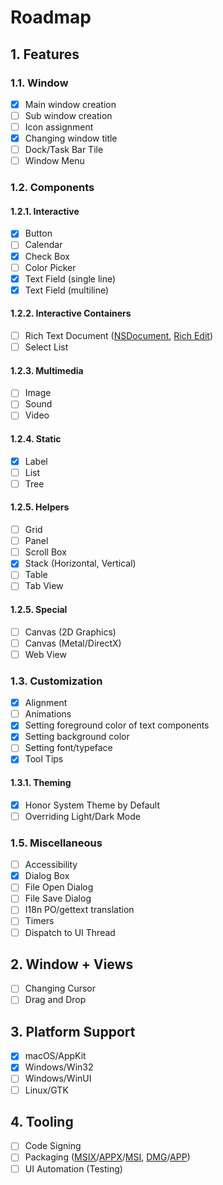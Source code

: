 # Roadmap
## 1. Features
### 1.1. Window
- [x] Main window creation
- [ ] Sub window creation
- [ ] Icon assignment
- [x] Changing window title
- [ ] Dock/Task Bar Tile
- [ ] Window Menu

### 1.2. Components
#### 1.2.1. Interactive
- [x] Button
- [ ] Calendar
- [x] Check Box
- [ ] Color Picker
- [x] Text Field (single line)
- [x] Text Field (multiline)

#### 1.2.2. Interactive Containers
- [ ] Rich Text Document ([NSDocument](https://developer.apple.com/documentation/appkit/documents_data_and_pasteboard/developing_a_document-based_app?language=objc), [Rich Edit](https://learn.microsoft.com/en-us/windows/win32/controls/rich-edit-controls))
- [ ] Select List

#### 1.2.3. Multimedia
- [ ] Image
- [ ] Sound
- [ ] Video

#### 1.2.4. Static
- [x] Label
- [ ] List
- [ ] Tree

#### 1.2.5. Helpers
- [ ] Grid
- [ ] Panel
- [ ] Scroll Box
- [x] Stack (Horizontal, Vertical)
- [ ] Table
- [ ] Tab View

#### 1.2.5. Special
- [ ] Canvas (2D Graphics)
- [ ] Canvas (Metal/DirectX)
- [ ] Web View

### 1.3. Customization
- [x] Alignment
- [ ] Animations
- [x] Setting foreground color of text components
- [x] Setting background color
- [ ] Setting font/typeface
- [x] Tool Tips

#### 1.3.1. Theming
- [x] Honor System Theme by Default
- [ ] Overriding Light/Dark Mode

### 1.5. Miscellaneous
- [ ] Accessibility
- [x] Dialog Box
- [ ] File Open Dialog
- [ ] File Save Dialog
- [ ] I18n PO/gettext translation
- [ ] Timers
- [ ] Dispatch to UI Thread

## 2. Window + Views
- [ ] Changing Cursor
- [ ] Drag and Drop

## 3. Platform Support
- [x] macOS/AppKit
- [x] Windows/Win32
- [ ] Windows/WinUI
- [ ] Linux/GTK

## 4. Tooling
- [ ] Code Signing
- [ ] Packaging ([MSIX](https://learn.microsoft.com/en-us/windows/msix/)/[APPX](https://learn.microsoft.com/en-us/windows/win32/appxpkg/appx-portal)/[MSI](https://learn.microsoft.com/en-us/windows/win32/msi/windows-installer-portal), [DMG](https://en.wikipedia.org/wiki/Apple_Disk_Image)/[APP](https://developer.apple.com/library/archive/documentation/CoreFoundation/Conceptual/CFBundles/Introduction/Introduction.html))
- [ ] UI Automation (Testing)
